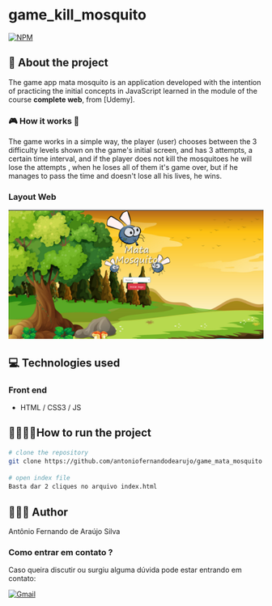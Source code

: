 # game_kill_mosquito
[![NPM](https://img.shields.io/npm/l/react)](https://github.com/antoniofernandodearujo/app_orcamento_pessoal/blob/main/LICENSE)

## 👀 About the project

The game app mata mosquito is an application developed with the intention of practicing the initial concepts in JavaScript learned in the module of the course **complete web**, from [Udemy].

 ### 🎮 How it works 🤔
 
The game works in a simple way, the player (user) chooses between the 3 difficulty levels shown on the game's initial screen, and has 3 attempts, a certain time interval, and if the player does not kill the mosquitoes he will lose the attempts , when he loses all of them it's game over, but if he manages to pass the time and doesn't lose all his lives, he wins.

### Layout Web

![Imagem 1](https://github.com/antoniofernandodearujo/game_mata_mosquito/blob/main/assets/img1.png)

## 💻 Technologies used
### Front end
- HTML / CSS3 / JS

## 👨‍💻👩‍💻How to run the project
```bash
# clone the repository
git clone https://github.com/antoniofernandodearujo/game_mata_mosquito

# open index file
Basta dar 2 cliques no arquivo index.html
```

## 🧑🏾‍💻 Author
Antônio Fernando de Araújo Silva
### Como entrar em contato ?
Caso queira discutir ou surgiu alguma dúvida pode estar entrando em contato:

[![Gmail](https://img.shields.io/badge/Gmail-darkred?style=for-the-badge&logo=gmail&logoColor=white)](mailto:afas@academico.ufpb.br)
